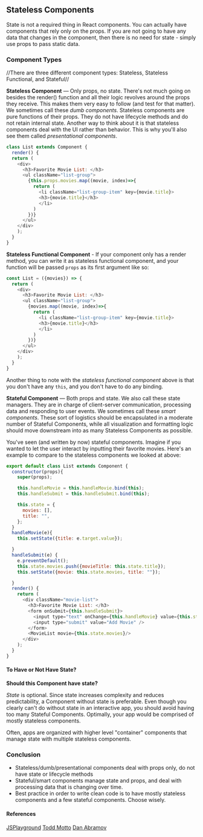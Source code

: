 ## Stateless Components

State is not a required thing in React components. You can actually have components that rely only on the props. If you are not going to have any data that changes in the component, then there is no need for state - simply use props to pass static data.

### Component Types

//There are three different component types: Stateless, Stateless Functional, and Stateful//

**Stateless Component** — Only props, no state. There's not much going on besides the render() function and all their logic revolves around the props they receive. This makes them very easy to follow (and test for that matter). We sometimes call these *dumb components*.
Stateless components are pure functions of their props. They do not have lifecycle methods and do not retain internal state. Another way to think about it is that stateless components deal with the UI rather than behavior. This is why you'll also see them called *presentational components*.

```js
class List extends Component {
  render() {
  return (
    <div>
      <h3>Favorite Movie List: </h3>
      <ul className="list-group">
        {this.props.movies.map((movie, index)=>{
          return (
            <li className="list-group-item" key={movie.title}>
            <h3>{movie.title}</h3>
            </li>
          )
        })}
      </ul>
    </div>
    );
  }
}
```

**Stateless Functional Component** - If your component only has a render method, you can write it as stateless functional component, and your function will be passed `props` as its first argument like so:

```js
const List = ({movies}) => {
  return (
    <div>
      <h3>Favorite Movie List: </h3>
      <ul className="list-group">
        {movies.map((movie, index)=>{
          return (
            <li className="list-group-item" key={movie.title}>
            <h3>{movie.title}</h3>
            </li>
          )
        })}
      </ul>
    </div>
    );
  }
}
```

Another thing to note with the *stateless functional component* above is that you don't have any `this`, and you don't have to do any binding.

**Stateful Component** — Both props and state. We also call these state managers. They are in charge of client-server communication, processing data and responding to user events. We sometimes call these *smart components*. These sort of logistics should be encapsulated in a moderate number of Stateful Components, while all visualization and formatting logic should move downstream into as many Stateless Components as possible.

You've seen (and written by now) stateful components. Imagine if you wanted to let the user interact by inputting their favorite movies. Here's an example to compare to the stateless components we looked at above:

```js
export default class List extends Component {
  constructor(props){
    super(props);

    this.handleMovie = this.handleMovie.bind(this);
    this.handleSubmit = this.handleSubmit.bind(this);

    this.state = {
      movies: [],
      title: "",
    };
  }
  handleMovie(e){
    this.setState({title: e.target.value});

  }
  handleSubmit(e) {
    e.preventDefault();
    this.state.movies.push({movieTitle: this.state.title});
    this.setState({movie: this.state.movies, title: ""});

  }
  render() {
    return (
      <div className="movie-list">
        <h3>Favorite Movie List: </h3>
        <form onSubmit={this.handleSubmit}>
          <input type="text" onChange={this.handleMovie} value={this.state.title}/>
          <input type="submit" value="Add Movie" />
        </form>
        <MovieList movie={this.state.movies}/>
      </div>
    );
  }
}
```

#### To Have or Not Have State?

**Should this Component have state?**

*State* is optional. Since state increases complexity and reduces predictability, a Component without state is preferable. Even though you clearly can't do without state in an interactive app, you should avoid having too many Stateful Components. Optimally, your app would be comprised of mostly stateless components.

Often, apps are organized with higher level "container" components that manage state with multiple stateless components.

### Conclusion

- Stateless/dumb/presentational components deal with props only, do not have state or lifecycle methods
- Stateful/smart components manage state and props, and deal with processing data that is changing over time.
- Best practice in order to write clean code is to have mostly stateless components and a few stateful components. Choose wisely.

#### References

[JSPlayground](http://javascriptplayground.com/blog/2017/03/functional-stateless-components-react/)
[Todd Motto](https://toddmotto.com/stateful-stateless-components)
[Dan Abramov](https://medium.com/@dan_abramov/react-components-elements-and-instances-90800811f8ca)
